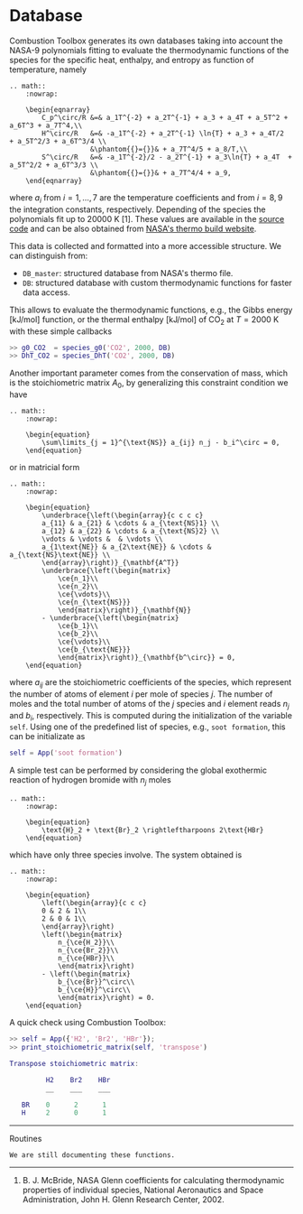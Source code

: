 # Database

Combustion Toolbox generates its own databases taking into account the NASA-9 polynomials fitting to evaluate the thermodynamic functions of the species for the specific heat, enthalpy, and entropy as function of temperature, namely

```{eval-rst}
.. math::
    :nowrap:

    \begin{eqnarray}
        C_p^\circ/R &=& a_1T^{-2} + a_2T^{-1} + a_3 + a_4T + a_5T^2 + a_6T^3 + a_7T^4,\\
        H^\circ/R   &=& -a_1T^{-2} + a_2T^{-1} \ln{T} + a_3 + a_4T/2  + a_5T^2/3 + a_6T^3/4 \\
                    &\phantom{{}={}}& + a_7T^4/5 + a_8/T,\\
        S^\circ/R   &=& -a_1T^{-2}/2 - a_2T^{-1} + a_3\ln{T} + a_4T  + a_5T^2/2 + a_6T^3/3 \\
                    &\phantom{{}={}}& + a_7T^4/4 + a_9,
    \end{eqnarray}

```

where $a_i$ from $i=1, \dots, 7$ are the temperature coefficients and from $i =8, 9$ the integration constants, respectively. Depending of the species the polynomials fit up to 20000 K [1]. These values are available in the [source code](https://github.com/AlbertoCuadra/combustion_toolbox/blob/master/Databases/thermo.inp) and can be also obtained from [NASA's thermo build website](https://cearun.grc.nasa.gov/ThermoBuild/). 

This data is collected and formatted into a more accessible structure. We can distinguish from:

* `DB_master`: structured database from NASA's thermo file.
* `DB`: structured database with custom thermodynamic functions for faster data access.

This allows to evaluate the thermodynamic functions, e.g., the Gibbs energy [kJ/mol] function, or the thermal enthalpy [kJ/mol] of $\text{CO}_2$ at $T = 2000 \text{ K}$  with these simple callbacks

```matlab
>> g0_CO2  = species_g0('CO2', 2000, DB)
>> DhT_CO2 = species_DhT('CO2', 2000, DB) 
```

Another important parameter comes from the conservation of mass, which is the stoichiometric matrix $A_0$, by generalizing this constraint condition we have

```{eval-rst}
.. math::
    :nowrap:

    \begin{equation}
        \sum\limits_{j = 1}^{\text{NS}} a_{ij} n_j - b_i^\circ = 0,
    \end{equation}
```

or in matricial form

```{eval-rst}
.. math::
    :nowrap:

    \begin{equation}
        \underbrace{\left(\begin{array}{c c c c}
        a_{11} & a_{21} & \cdots & a_{\text{NS}1} \\
        a_{12} & a_{22} & \cdots & a_{\text{NS}2} \\
        \vdots & \vdots &  & \vdots \\
        a_{1\text{NE}} & a_{2\text{NE}} & \cdots & a_{\text{NS}\text{NE}} \\
        \end{array}\right)}_{\mathbf{A^T}}
        \underbrace{\left(\begin{matrix}
            \ce{n_1}\\
            \ce{n_2}\\
            \ce{\vdots}\\
            \ce{n_{\text{NS}}}
            \end{matrix}\right)}_{\mathbf{N}}
        - \underbrace{\left(\begin{matrix}
            \ce{b_1}\\
            \ce{b_2}\\
            \ce{\vdots}\\
            \ce{b_{\text{NE}}}
            \end{matrix}\right)}_{\mathbf{b^\circ}} = 0,
    \end{equation}

```

where $a_{ij}$ are the stoichiometric coefficients of the species, which represent the number of atoms of element $i$ per mole of species $j$. The number of moles and the total number of atoms of the $j$ species and $i$ element reads $n_j$ and $b_i$, respectively. This is computed during the initialization of the variable `self`. Using one of the predefined list of species, e.g., `soot formation`, this can be initializate as

```matlab
self = App('soot formation')
```

A simple test can be performed by considering the global exothermic reaction of hydrogen bromide with $n_j$ moles

```{eval-rst}
.. math::
    :nowrap:

    \begin{equation}
        \text{H}_2 + \text{Br}_2 \rightleftharpoons 2\text{HBr}
    \end{equation}
```
which have only three species involve. The system obtained is

```{eval-rst}
.. math::
    :nowrap:

    \begin{equation}
        \left(\begin{array}{c c c}
        0 & 2 & 1\\
        2 & 0 & 1\\
        \end{array}\right)
        \left(\begin{matrix}
            n_{\ce{H_2}}\\
            n_{\ce{Br_2}}\\
            n_{\ce{HBr}}\\
            \end{matrix}\right)
        - \left(\begin{matrix}
            b_{\ce{Br}}^\circ\\
            b_{\ce{H}}^\circ\\
            \end{matrix}\right) = 0.
    \end{equation}
```

A quick check using Combustion Toolbox:

```matlab
>> self = App({'H2', 'Br2', 'HBr'});
>> print_stoichiometric_matrix(self, 'transpose')
```

 ```matlab
Transpose stoichiometric matrix:

          H2    Br2    HBr
          __    ___    ___

    BR    0      2      1 
    H     2      0      1 
 ```


***

Routines

```{note}
We are still documenting these functions.
```

***

1. B. J. McBride, NASA Glenn coefficients for calculating thermodynamic
properties of individual species, National Aeronautics and Space Administration, John H. Glenn Research Center, 2002.
